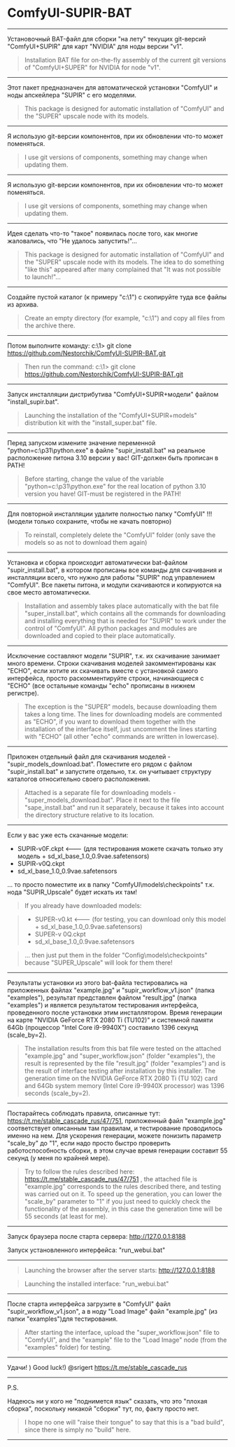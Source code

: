 # ComfyUI-SUPIR-BAT

---

Установочный BAT-файл для сборки "на лету" текущих git-версий "ComfyUI+SUPIR" для карт "NVIDIA" для ноды версии "v1".

> Installation BAT file for on-the-fly assembly of the current git versions of "ComfyUI+SUPER" for NVIDIA for node "v1".

---

Этот пакет предназначен для автоматической установки "ComfyUI" и ноды апскейлера "SUPIR" с его моделями.

> This package is designed for automatic installation of "ComfyUI" and the "SUPER" upscale node with its models.

---

Я использую git-версии компонентов, при их обновлении что-то может поменяться.

> I use git versions of components, something may change when updating them.

---

Я использую git-версии компонентов, при их обновлении что-то может поменяться.

> I use git versions of components, something may change when updating them.

---

Идея сделать что-то "такое" появилась после того, как многие жаловались, что "Не удалось запустить!"...

> This package is designed for automatic installation of "ComfyUI" and the "SUPER" upscale node with its models. The idea to do something "like this" appeared after many complained that "It was not possible to launch!"...

---

Создайте пустой каталог (к примеру "c:\1") с скопируйте туда все файлы из архива.

> Create an empty directory (for example, "c:\1") and copy all files from the archive there.

---

Потом выполните команду: c:\1> git clone https://github.com/Nestorchik/ComfyUI-SUPIR-BAT.git

> Then run the command: c:\1> git clone https://github.com/Nestorchik/ComfyUI-SUPIR-BAT.git

---

Запуск инсталляции дистрибутива "ComfyUI+SUPIR+модели" файлом "install_supir.bat".

> Launching the installation of the "ComfyUI+SUPIR+models" distribution kit with the "install_super.bat" file.

---

Перед запуском измените значение переменной "python=c:\p31\python.exe" в файле "supir_install.bat" на реальное расположение питона 3.10 версии у вас! GIT-должен быть прописан в PATH!

> Before starting, change the value of the variable "python=c:\p31\python.exe" for the real location of python 3.10 version you have! GIT-must be registered in the PATH!

---

Для повторной инсталляции удалите полностью папку "ComfyUI" !!! (модели только сохраните, чтобы не качать повторно)

> To reinstall, completely delete the "ComfyUI" folder (only save the models so as not to download them again)

---

Установка и сборка происходит автоматически bat-файлом "supir_install.bat", в котором прописаны все команды для скачивания и инсталляции всего, что нужно для работы "SUPIR" под управлением "ComfyUI". Все пакеты питона, и модули скачиваются и копируются на свое место автоматически.

> Installation and assembly takes place automatically with the bat file "super_install.bat", which contains all the commands for downloading and installing everything that is needed for "SUPIR" to work under the control of "ComfyUI". All python packages and modules are downloaded and copied to their place automatically.

---

Исключение составляют модели "SUPIR", т.к. их скачивание занимает много времени. Строки скачивания моделей закомментированы как "ECHO", если хотите их скачивать вместе с установкой самого интерфейса, просто раскомментируйте строки, начинающиеся с "ECHO" (все остальные команды "echo" прописаны в нижнем регистре).

> The exception is the "SUPER" models, because downloading them takes a long time. The lines for downloading models are commented as "ECHO", if you want to download them together with the installation of the interface itself, just uncomment the lines starting with "ECHO" (all other "echo" commands are written in lowercase).

---

Приложен отдельный файл для скачивания моделей - "supir_models_download.bat". Поместите его рядом с файлом "supir_install.bat" и запустите отдельно, т.к. он учитывает структуру каталогов относительно своего расположения.

> Attached is a separate file for downloading models - "super_models_download.bat". Place it next to the file "sape_install.bat" and run it separately, because it takes into account the directory structure relative to its location.

---

Если у вас уже есть скачанные модели:

- SUPIR-v0F.ckpt <--- (для тестирования можете скачать только эту модель + sd_xl_base_1.0_0.9vae.safetensors)
- SUPIR-v0Q.ckpt
- sd_xl_base_1.0_0.9vae.safetensors

... то просто поместите их в папку "ComfyUI\models\checkpoints" т.к. нода "SUPIR_Upscale" будет искать их там!

> If you already have downloaded models:

> - SUPER-v0.kt <--- (for testing, you can download only this model + sd_xl_base_1.0_0.9vae.safetensors)
> - SUPER-v 0Q.ckpt
> - sd_xl_base_1.0_0.9vae.safetensors

> ... then just put them in the folder "Config\models\checkpoints" because "SUPER_Upscale" will look for them there!

---

Результаты установки из этого bat-файла тестировались на приложенных файлах "example.jpg" и "supir_workflow_v1.json" (папка "examples"), результат представлен файлом "result.jpg" (папка "examples") и является результатом тестирования интерфейса, проведенного после установки этим инсталлятором. Время генерации на карте "NVIDIA GeForce RTX 2080 Ti (TU102)" и системной памяти 64Gb (процессор "Intel Core i9-9940X") составило 1396 секунд (scale_by=2).

> The installation results from this bat file were tested on the attached "example.jpg" and "super_workflow.json" (folder "examples"), the result is represented by the file "result.jpg" (folder "examples") and is the result of interface testing after installation by this installer. The generation time on the NVIDIA GeForce RTX 2080 Ti (TU 102) card and 64Gb system memory (Intel Core i9-9940X processor) was 1396 seconds (scale_by=2).

---

Постарайтесь соблюдать правила, описанные тут: https://t.me/stable_cascade_rus/47/751, приложенный файл "example.jpg" соответствует описанным там правилам, и тестирование проводилось именно на нем. Для ускорения генерации, можете понизить параметр "scale_by" до "1", если надо просто быстро проверить работоспособность сборки, в этом случае время генерации составит 55 секунд (у меня по крайней мере).

> Try to follow the rules described here: https://t.me/stable_cascade_rus/47/751 , the attached file is "example.jpg" corresponds to the rules described there, and testing was carried out on it. To speed up the generation, you can lower the "scale_by" parameter to "1" if you just need to quickly check the functionality of the assembly, in this case the generation time will be 55 seconds (at least for me).

---

Запуск браузера после старта сервера: http://127.0.0.1:8188

Запуск установленного интерфейса: "run_webui.bat"

---

> Launching the browser after the server starts: http://127.0.0.1:8188

> Launching the installed interface: "run_webui.bat"

---

После старта интерфейса загрузите в "ComfyUI" файл "supir_workflow_v1.json", а в ноду "Load Image" файл "example.jpg" (из папки "examples")для тестирования.

> After starting the interface, upload the "super_workflow.json" file to "ComfyUI", and the "example" file to the "Load Image" node (from the "examples" folder) for testing.

---

Удачи! )
Good luck!)
@srigert
https://t.me/stable_cascade_rus

---

P.S.

Надеюсь ни у кого не "поднимется язык" сказать, что это "плохая сборка", поскольку никакой "сборки" тут, по, факту просто нет.

> I hope no one will "raise their tongue" to say that this is a "bad build", since there is simply no "build" here.

---
